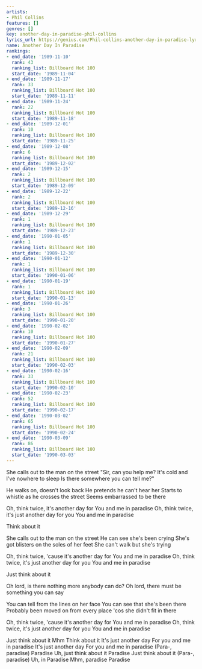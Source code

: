 ```yaml
---
artists:
- Phil Collins
features: []
genres: []
key: another-day-in-paradise-phil-collins
lyrics_url: https://genius.com/Phil-collins-another-day-in-paradise-lyrics
name: Another Day In Paradise
rankings:
- end_date: '1989-11-10'
  rank: 43
  ranking_list: Billboard Hot 100
  start_date: '1989-11-04'
- end_date: '1989-11-17'
  rank: 33
  ranking_list: Billboard Hot 100
  start_date: '1989-11-11'
- end_date: '1989-11-24'
  rank: 22
  ranking_list: Billboard Hot 100
  start_date: '1989-11-18'
- end_date: '1989-12-01'
  rank: 10
  ranking_list: Billboard Hot 100
  start_date: '1989-11-25'
- end_date: '1989-12-08'
  rank: 6
  ranking_list: Billboard Hot 100
  start_date: '1989-12-02'
- end_date: '1989-12-15'
  rank: 2
  ranking_list: Billboard Hot 100
  start_date: '1989-12-09'
- end_date: '1989-12-22'
  rank: 2
  ranking_list: Billboard Hot 100
  start_date: '1989-12-16'
- end_date: '1989-12-29'
  rank: 1
  ranking_list: Billboard Hot 100
  start_date: '1989-12-23'
- end_date: '1990-01-05'
  rank: 1
  ranking_list: Billboard Hot 100
  start_date: '1989-12-30'
- end_date: '1990-01-12'
  rank: 1
  ranking_list: Billboard Hot 100
  start_date: '1990-01-06'
- end_date: '1990-01-19'
  rank: 1
  ranking_list: Billboard Hot 100
  start_date: '1990-01-13'
- end_date: '1990-01-26'
  rank: 3
  ranking_list: Billboard Hot 100
  start_date: '1990-01-20'
- end_date: '1990-02-02'
  rank: 10
  ranking_list: Billboard Hot 100
  start_date: '1990-01-27'
- end_date: '1990-02-09'
  rank: 21
  ranking_list: Billboard Hot 100
  start_date: '1990-02-03'
- end_date: '1990-02-16'
  rank: 33
  ranking_list: Billboard Hot 100
  start_date: '1990-02-10'
- end_date: '1990-02-23'
  rank: 52
  ranking_list: Billboard Hot 100
  start_date: '1990-02-17'
- end_date: '1990-03-02'
  rank: 65
  ranking_list: Billboard Hot 100
  start_date: '1990-02-24'
- end_date: '1990-03-09'
  rank: 86
  ranking_list: Billboard Hot 100
  start_date: '1990-03-03'
---
```

She calls out to the man on the street
"Sir, can you help me?
It's cold and I've nowhere to sleep
Is there somewhere you can tell me?"

He walks on, doesn't look back
He pretends he can't hear her
Starts to whistle as he crosses the street
Seems embarrassed to be there


Oh, think twice, it's another day for
You and me in paradise
Oh, think twice, it's just another day for you
You and me in paradise


Think about it


She calls out to the man on the street
He can see she's been crying
She's got blisters on the soles of her feet
She can't walk but she's trying


Oh, think twice, 'cause it's another day for
You and me in paradise
Oh, think twice, it's just another day for you
You and me in paradise


Just think about it


Oh lord, is there nothing more anybody can do?
Oh lord, there must be something you can say


You can tell from the lines on her face
You can see that she's been there
Probably been moved on from every place
'cos she didn't fit in there


Oh, think twice, 'cause it's another day for
You and me in paradise
Oh, think twice, it's just another day for you
You and me in paradise


Just think about it
Mhm
Think about it
It's just another day
For you and me in paradise
It's just another day
For you and me in paradise
(Para-, paradise)
Paradise
Uh, just think about it
Paradise
Just think about it
(Para-, paradise)
Uh, in Paradise
Mhm, paradise
Paradise
